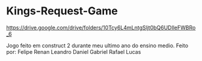 # Kings-Request-Game
https://drive.google.com/drive/folders/10Tcy6L4mLntgSljt0bQ6UDIleFWBRo_6

Jogo feito em construct 2 durante meu ultimo ano do ensino medio.
Feito por:
Felipe
Renan
Leandro
Daniel
Gabriel
Rafael
Lucas
